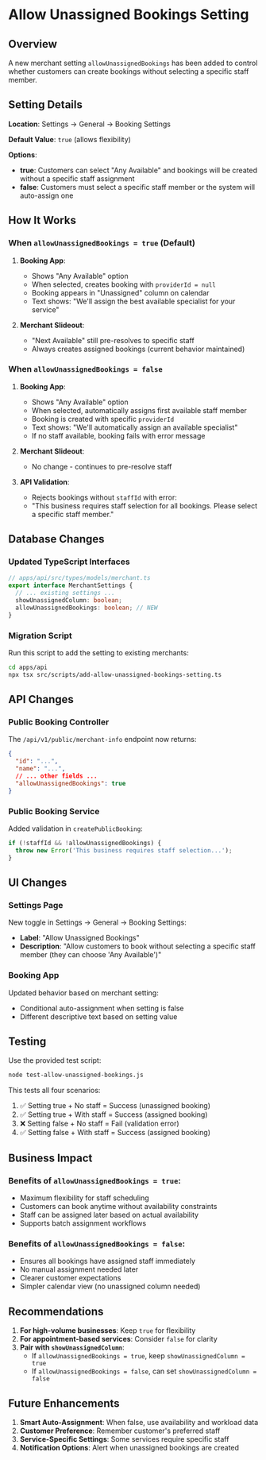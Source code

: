 # Allow Unassigned Bookings Setting

## Overview
A new merchant setting `allowUnassignedBookings` has been added to control whether customers can create bookings without selecting a specific staff member.

## Setting Details

**Location**: Settings → General → Booking Settings

**Default Value**: `true` (allows flexibility)

**Options**:
- **true**: Customers can select "Any Available" and bookings will be created without a specific staff assignment
- **false**: Customers must select a specific staff member or the system will auto-assign one

## How It Works

### When `allowUnassignedBookings = true` (Default)

1. **Booking App**: 
   - Shows "Any Available" option
   - When selected, creates booking with `providerId = null`
   - Booking appears in "Unassigned" column on calendar
   - Text shows: "We'll assign the best available specialist for your service"

2. **Merchant Slideout**:
   - "Next Available" still pre-resolves to specific staff
   - Always creates assigned bookings (current behavior maintained)

### When `allowUnassignedBookings = false`

1. **Booking App**:
   - Shows "Any Available" option
   - When selected, automatically assigns first available staff member
   - Booking is created with specific `providerId`
   - Text shows: "We'll automatically assign an available specialist"
   - If no staff available, booking fails with error message

2. **Merchant Slideout**:
   - No change - continues to pre-resolve staff

3. **API Validation**:
   - Rejects bookings without `staffId` with error:
   - "This business requires staff selection for all bookings. Please select a specific staff member."

## Database Changes

### Updated TypeScript Interfaces
```typescript
// apps/api/src/types/models/merchant.ts
export interface MerchantSettings {
  // ... existing settings ...
  showUnassignedColumn: boolean;
  allowUnassignedBookings: boolean; // NEW
}
```

### Migration Script
Run this script to add the setting to existing merchants:
```bash
cd apps/api
npx tsx src/scripts/add-allow-unassigned-bookings-setting.ts
```

## API Changes

### Public Booking Controller
The `/api/v1/public/merchant-info` endpoint now returns:
```json
{
  "id": "...",
  "name": "...",
  // ... other fields ...
  "allowUnassignedBookings": true
}
```

### Public Booking Service
Added validation in `createPublicBooking`:
```typescript
if (!staffId && !allowUnassignedBookings) {
  throw new Error('This business requires staff selection...');
}
```

## UI Changes

### Settings Page
New toggle in Settings → General → Booking Settings:
- **Label**: "Allow Unassigned Bookings"
- **Description**: "Allow customers to book without selecting a specific staff member (they can choose 'Any Available')"

### Booking App
Updated behavior based on merchant setting:
- Conditional auto-assignment when setting is false
- Different descriptive text based on setting value

## Testing

Use the provided test script:
```bash
node test-allow-unassigned-bookings.js
```

This tests all four scenarios:
1. ✅ Setting true + No staff = Success (unassigned booking)
2. ✅ Setting true + With staff = Success (assigned booking)
3. ❌ Setting false + No staff = Fail (validation error)
4. ✅ Setting false + With staff = Success (assigned booking)

## Business Impact

### Benefits of `allowUnassignedBookings = true`:
- Maximum flexibility for staff scheduling
- Customers can book anytime without availability constraints
- Staff can be assigned later based on actual availability
- Supports batch assignment workflows

### Benefits of `allowUnassignedBookings = false`:
- Ensures all bookings have assigned staff immediately
- No manual assignment needed later
- Clearer customer expectations
- Simpler calendar view (no unassigned column needed)

## Recommendations

1. **For high-volume businesses**: Keep `true` for flexibility
2. **For appointment-based services**: Consider `false` for clarity
3. **Pair with `showUnassignedColumn`**: 
   - If `allowUnassignedBookings = true`, keep `showUnassignedColumn = true`
   - If `allowUnassignedBookings = false`, can set `showUnassignedColumn = false`

## Future Enhancements

1. **Smart Auto-Assignment**: When false, use availability and workload data
2. **Customer Preference**: Remember customer's preferred staff
3. **Service-Specific Settings**: Some services require specific staff
4. **Notification Options**: Alert when unassigned bookings are created